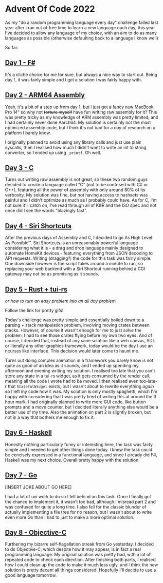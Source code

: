 # Advent Of Code 2022

As my "do a random programming language every day" challenge failed last year after I ran out of free time to learn a new language each day, this year I've decided to allow any language of my choice, with an aim to do as many languages as possible (otherwise defaulting back to a language I know well)

So far:
## [Day 1 - F#](https://github.com/fluxehub/AdventOfCode2022/tree/main/Day1)

It's a cliché choice for me for sure, but always a nice way to start out. Being day 1, it was fairly simple and I got a solution I was fairly happy with.

## [Day 2 - ARM64 Assembly](https://github.com/fluxehub/AdventOfCode2022/tree/main/Day2)

Yeah, it's a bit of a step up from day 1, but I just got a fancy new MacBook Pro 14" so why not ~~torture myself~~ have fun writing raw assembly for it? This was pretty tricky as my knowledge of ARM assembly was pretty limited, and I had certainly never done Aarch64. My solution is certainly not the most optimized assembly code, but I think it's not bad for a day of research on a platform I barely know. 

I originally planned to avoid using any library calls and just use plain syscalls, then I realised how much I didn't want to write an int to string converter, so I ended up using `_printf`. Oh well. 

## [Day 3 - C](https://github.com/fluxehub/AdventOfCode2022/tree/main/Day3)

Turns out writing raw assembly is not great, so these two random guys decided to create a language called "C" (not to be confused with C# or C++), featuring all the power of assembly with only around 80% of its verbosity. My solution was fine, but not having access to hashsets was painful and I didn't optimize as much as I probably could have. As for C, I'm not sure it'll catch on, I've read through all of K&R and the ISO spec and not once did I see the words "blazingly fast".

## [Day 4 - Siri Shortcuts](https://github.com/fluxehub/AdventOfCode2022/tree/main/Day4)

After the previous days of Assembly and C, I decided to go As High Level As Possible™. Siri Shortcuts is an unreasonably powerful language considering what it is - a drag and drop language mainly designed to automate HomeKit devices - featuring everything from JSON decoding to API requests. Writing (dragging?) the code for this task was fairly simple. One downside however is the script takes around a minute to run, so replacing your web backend with a Siri Shortcut running behind a CGI gateway may not be as promising as it sounds.

## [Day 5 - Rust + tui-rs](https://github.com/fluxehub/AdventOfCode2022/tree/main/Day5)

*or how to turn an easy problem into an all day problem*

Follow the link for pretty gifs!

Today's challenge was pretty simple and essentially boiled down to a parsing + stack manipulation problem, involving moving crates between stacks. However, of course it wasn't enough for me to just *solve* the problem, I had to see those crates flying before my own two eyes. And of course, I decided that, instead of any sane solution like a web canvas, SDL or literally any other graphics framework, today would be the day I use an ncurses like interface. This decision would later come to haunt me.

Turns out doing complex animation in a framework you barely know is not quite as good of an idea as it sounds, and I ended up spending my afternoon and evening writing my solution. I realised too late that you can't store any state in a tui-rs widget, as it gets consumed by the render call, meaning all the code I wrote had to be moved. I then realised even too-late-r that `StatefulWidget` exists, but I wasn't about to rewrite everything *again* so I left my code how it was. My solution is only mostly spaghetti, which I'm happy with considering that I was pretty tired of writing this at around the 3 hour mark. I had originally planned to write more GUI code, like button prompts and a move counter, but I decided literally anything else would be a better use of my time. Also the animation on part 2 is slightly broken, but not in a way that bothers me enough to fix it.

## [Day 6 - Haskell](https://github.com/fluxehub/AdventOfCode2022/tree/main/Day6)

Honestly nothing particularly funny or interesting here, the task was fairly simple and I needed to get other things done today. I knew the task could be concisely expressed in a functional language, and since I already did F#, Haskell was my next choice. Overall pretty happy with the solution.

## [Day 7 - Go](https://github.com/fluxehub/AdventOfCode2022/tree/main/Day7)

[INSERT JOKE ABOUT GO HERE]

I had a lot of uni work to do so I fell behind on this task. Once I finally got the chance to implement it, it wasn't too bad, although I misread part 2 and was confused for quite a long time. I also fell for the classic blunder of actually implementing a file tree for no reason, but I wasn't about to write even more Go than I had to just to make a more optimal solution.

## [Day 8 - Objective-C](https://github.com/fluxehub/AdventOfCode2022/tree/main/Day8)

Furthering my bizarre self-flagellation streak from Go yesterday, I decided to do Objective-C, which despite how it may appear, is in fact a real programming language. My original solution was pretty bad, with a lot of repeated code to check each direction. After finishing both parts, I realised how I could clean up the code to make it much less ugly, and I think the new solution is pretty decent all things considered. Hopefully I'll decide to use a good language tomorrow.